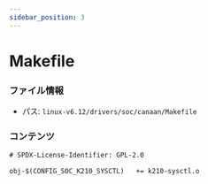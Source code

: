 ```yaml
---
sidebar_position: 3
---
```

# Makefile

### ファイル情報

- パス: `linux-v6.12/drivers/soc/canaan/Makefile`

### コンテンツ

```txt
# SPDX-License-Identifier: GPL-2.0

obj-$(CONFIG_SOC_K210_SYSCTL)	+= k210-sysctl.o

```
